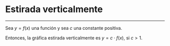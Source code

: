 # Estirada verticalmente
***
Sea $y=f(x)$ una función y sea $c$ una constante positiva. 

Entonces, la gráfica estirada verticalmente es $y=c \cdot f(x)$, si $c>1$.


